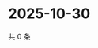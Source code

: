 # 2025-10-30

共 0 条

<!-- BEGIN ZHIHUQUESTIONS -->
<!-- 最后更新时间 Thu Oct 30 2025 23:13:09 GMT+0800 (China Standard Time) -->

<!-- END ZHIHUQUESTIONS -->
